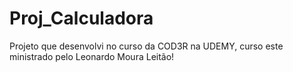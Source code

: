 # Proj_Calculadora
Projeto que desenvolvi no curso da COD3R na UDEMY, curso este ministrado pelo Leonardo Moura Leitão!
